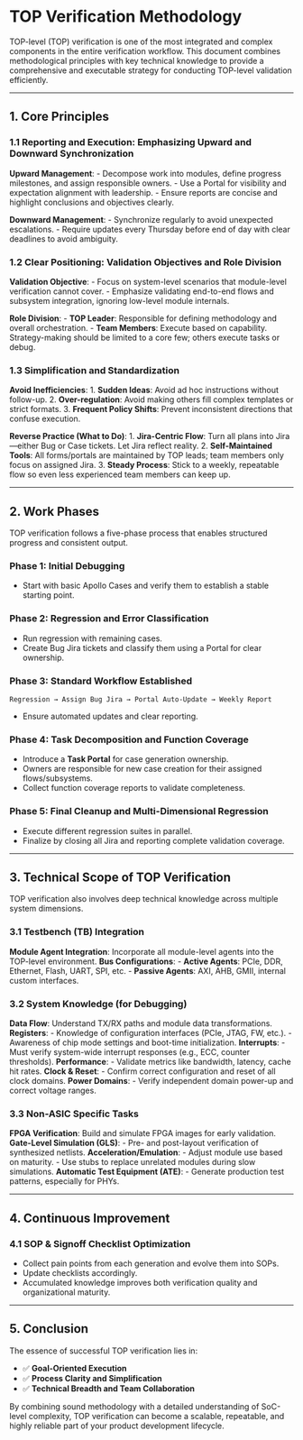 # TOP Verification Methodology

TOP-level (TOP) verification is one of the most integrated and complex components in the entire verification workflow. This document combines methodological principles with key technical knowledge to provide a comprehensive and executable strategy for conducting TOP-level validation efficiently.

---

## 1. Core Principles

### 1.1 Reporting and Execution: Emphasizing Upward and Downward Synchronization

**Upward Management**:
    - Decompose work into modules, define progress milestones, and assign responsible owners.
    - Use a Portal for visibility and expectation alignment with leadership.
    - Ensure reports are concise and highlight conclusions and objectives clearly.

**Downward Management**:
    - Synchronize regularly to avoid unexpected escalations.
    - Require updates every Thursday before end of day with clear deadlines to avoid ambiguity.

### 1.2 Clear Positioning: Validation Objectives and Role Division

**Validation Objective**:
    - Focus on system-level scenarios that module-level verification cannot cover.
    - Emphasize validating end-to-end flows and subsystem integration, ignoring low-level module internals.

**Role Division**:
    - **TOP Leader**: Responsible for defining methodology and overall orchestration.
    - **Team Members**: Execute based on capability. Strategy-making should be limited to a core few; others execute tasks or debug.

### 1.3 Simplification and Standardization

**Avoid Inefficiencies**:
    1. **Sudden Ideas**: Avoid ad hoc instructions without follow-up.
    2. **Over-regulation**: Avoid making others fill complex templates or strict formats.
    3. **Frequent Policy Shifts**: Prevent inconsistent directions that confuse execution.

**Reverse Practice (What to Do)**:
    1. **Jira-Centric Flow**: Turn all plans into Jira—either Bug or Case tickets. Let Jira reflect reality.
    2. **Self-Maintained Tools**: All forms/portals are maintained by TOP leads; team members only focus on assigned Jira.
    3. **Steady Process**: Stick to a weekly, repeatable flow so even less experienced team members can keep up.

---

## 2. Work Phases

TOP verification follows a five-phase process that enables structured progress and consistent output.

### Phase 1: Initial Debugging

- Start with basic Apollo Cases and verify them to establish a stable starting point.

### Phase 2: Regression and Error Classification

- Run regression with remaining cases.
- Create Bug Jira tickets and classify them using a Portal for clear ownership.

### Phase 3: Standard Workflow Established

```
Regression → Assign Bug Jira → Portal Auto-Update → Weekly Report
```

- Ensure automated updates and clear reporting.

### Phase 4: Task Decomposition and Function Coverage

- Introduce a **Task Portal** for case generation ownership.
- Owners are responsible for new case creation for their assigned flows/subsystems.
- Collect function coverage reports to validate completeness.

### Phase 5: Final Cleanup and Multi-Dimensional Regression

- Execute different regression suites in parallel.
- Finalize by closing all Jira and reporting complete validation coverage.

---

## 3. Technical Scope of TOP Verification

TOP verification also involves deep technical knowledge across multiple system dimensions.

### 3.1 Testbench (TB) Integration

**Module Agent Integration**: Incorporate all module-level agents into the TOP-level environment.
**Bus Configurations**:
    - **Active Agents**: PCIe, DDR, Ethernet, Flash, UART, SPI, etc.
    - **Passive Agents**: AXI, AHB, GMII, internal custom interfaces.

### 3.2 System Knowledge (for Debugging)

**Data Flow**: Understand TX/RX paths and module data transformations.
**Registers**:
    - Knowledge of configuration interfaces (PCIe, JTAG, FW, etc.).
    - Awareness of chip mode settings and boot-time initialization.
**Interrupts**:
    - Must verify system-wide interrupt responses (e.g., ECC, counter thresholds).
**Performance**:
    - Validate metrics like bandwidth, latency, cache hit rates.
**Clock & Reset**:
    - Confirm correct configuration and reset of all clock domains.
**Power Domains**:
    - Verify independent domain power-up and correct voltage ranges.

### 3.3 Non-ASIC Specific Tasks

**FPGA Verification**: Build and simulate FPGA images for early validation.
**Gate-Level Simulation (GLS)**:
    - Pre- and post-layout verification of synthesized netlists.
**Acceleration/Emulation**:
    - Adjust module use based on maturity.
    - Use stubs to replace unrelated modules during slow simulations.
**Automatic Test Equipment (ATE)**:
    - Generate production test patterns, especially for PHYs.

---

## 4. Continuous Improvement

### 4.1 SOP & Signoff Checklist Optimization

- Collect pain points from each generation and evolve them into SOPs.
- Update checklists accordingly.
- Accumulated knowledge improves both verification quality and organizational maturity.

---

## 5. Conclusion

The essence of successful TOP verification lies in:

- ✅ **Goal-Oriented Execution**
- ✅ **Process Clarity and Simplification**
- ✅ **Technical Breadth and Team Collaboration**

By combining sound methodology with a detailed understanding of SoC-level complexity, TOP verification can become a scalable, repeatable, and highly reliable part of your product development lifecycle.

